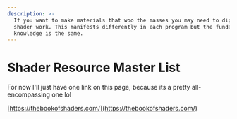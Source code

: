 ```yaml
---
description: >-
  If you want to make materials that woo the masses you may need to dip into
  shader work. This manifests differently in each program but the fundamental
  knowledge is the same.
---
```


# Shader Resource Master List

For now I'll just have one link on this page, because its a pretty all-encompassing one lol



[https://thebookofshaders.com/](https://thebookofshaders.com/)

